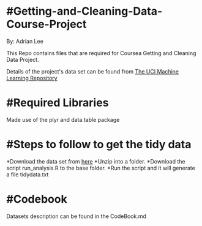 #Getting-and-Cleaning-Data-Course-Project
========================================
By: Adrian Lee

This Repo contains files that are required for Coursea Getting and Cleaning Data Project.

Details of the project's data set can be found from [The UCI Machine Learning Repository](http://archive.ics.uci.edu/ml/datasets/Human+Activity+Recognition+Using+Smartphones)

#Required Libraries
=================
Made use of the plyr and data.table package

#Steps to follow to get the tidy data
====================================
*Download the data set from [here](https://d396qusza40orc.cloudfront.net/getdata%2Fprojectfiles%2FUCI%20HAR%20Dataset.zip)
*Unzip into a folder.
*Download the script run_analysis.R to the base folder.
*Run the script and it will generate a file tidydata.txt

#Codebook
========
Datasets description can be found in the CodeBook.md

